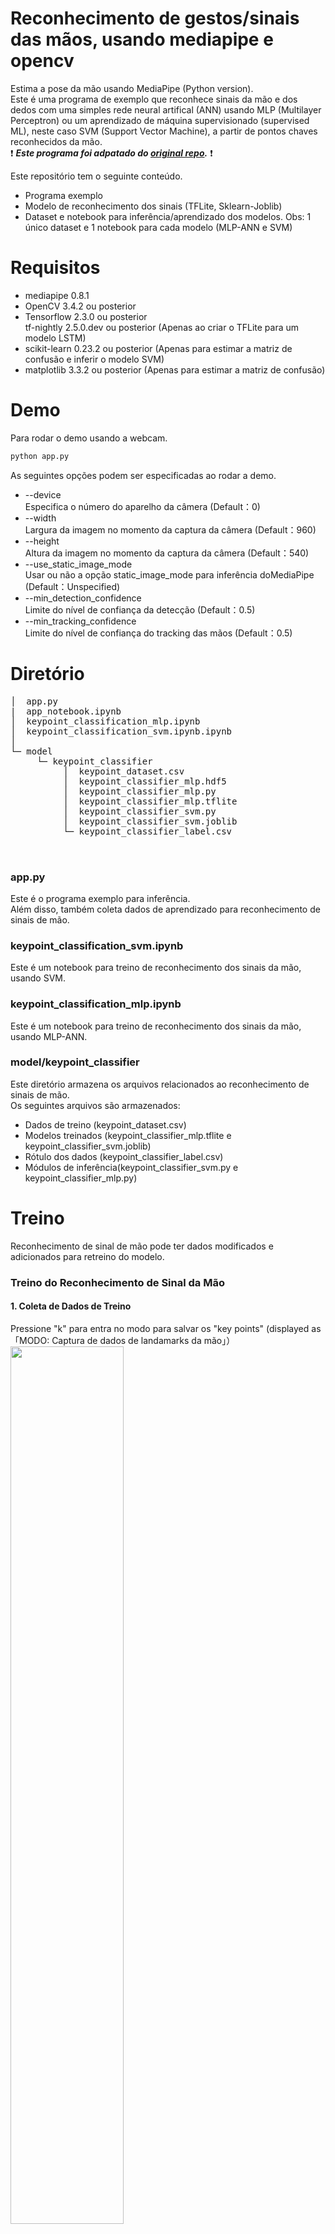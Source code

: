 # Reconhecimento de gestos/sinais das mãos, usando mediapipe e opencv
Estima a pose da mão usando MediaPipe (Python version).<br> Este é uma programa 
de exemplo que reconhece sinais da mão e dos dedos com uma simples rede neural artifical (ANN) usando MLP (Multilayer Perceptron) ou um aprendizado de máquina supervisionado (supervised ML), neste caso SVM (Support Vector Machine), a partir de pontos chaves reconhecidos da mão.
<br> ❗ _️**Este programa foi adpatado do [original repo](https://github.com/Kazuhito00/hand-gesture-recognition-using-mediapipe).**_ ❗
<br> 


Este repositório tem o seguinte conteúdo.
* Programa exemplo
* Modelo de reconhecimento dos sinais (TFLite, Sklearn-Joblib)
* Dataset e notebook para inferência/aprendizado dos modelos. Obs: 1 único dataset e 1 notebook para cada modelo (MLP-ANN e SVM)

# Requisitos
* mediapipe 0.8.1
* OpenCV 3.4.2 ou posterior
* Tensorflow 2.3.0 ou posterior <br>tf-nightly 2.5.0.dev ou posterior (Apenas ao criar o TFLite para um modelo LSTM)
* scikit-learn 0.23.2 ou posterior (Apenas para estimar a matriz de confusão e inferir o modelo SVM) 
* matplotlib 3.3.2 ou posterior (Apenas para estimar a matriz de confusão)

# Demo
Para rodar o demo usando a webcam.
```bash
python app.py
```

As seguintes opções podem ser especificadas ao rodar a demo.
* --device<br>Especifica o número do aparelho da câmera (Default：0)
* --width<br>Largura da imagem no momento da captura da câmera (Default：960)
* --height<br>Altura da imagem no momento da captura da câmera (Default：540)
* --use_static_image_mode<br>Usar ou não a opção static_image_mode para inferência doMediaPipe (Default：Unspecified)
* --min_detection_confidence<br>Limite do nível de confiança da detecção (Default：0.5)
* --min_tracking_confidence<br>Limite do nível de confiança do tracking das mãos (Default：0.5)

# Diretório
<pre>
│  app.py
|  app_notebook.ipynb
│  keypoint_classification_mlp.ipynb
│  keypoint_classification_svm.ipynb.ipynb
│  
└─ model
     └─ keypoint_classifier
          │  keypoint_dataset.csv
          │  keypoint_classifier_mlp.hdf5
          │  keypoint_classifier_mlp.py
          │  keypoint_classifier_mlp.tflite
          │  keypoint_classifier_svm.py
          │  keypoint_classifier_svm.joblib
          └─ keypoint_classifier_label.csv


</pre>
### app.py
Este é o programa exemplo para inferência.<br>
Além disso, também coleta dados de aprendizado para reconhecimento de sinais de mão.<br>

### keypoint_classification_svm.ipynb 
Este é um notebook para treino de reconhecimento dos sinais da mão, usando SVM.

### keypoint_classification_mlp.ipynb
Este é um notebook para treino de reconhecimento dos sinais da mão, usando MLP-ANN.

### model/keypoint_classifier
Este diretório armazena os arquivos relacionados ao reconhecimento de sinais de mão.<br>
Os seguintes arquivos são armazenados:
* Dados de treino (keypoint_dataset.csv)
* Modelos treinados (keypoint_classifier_mlp.tflite e keypoint_classifier_svm.joblib)
* Rótulo dos dados (keypoint_classifier_label.csv)
* Módulos de inferência(keypoint_classifier_svm.py e keypoint_classifier_mlp.py)

# Treino
Reconhecimento de sinal de mão pode ter dados modificados e adicionados para retreino do modelo.

### Treino do Reconhecimento de Sinal da Mão
#### 1. Coleta de Dados de Treino
Pressione "k" para entra no modo para salvar os "key points" (displayed as 「MODO: Captura de dados de landamarks da mão」）<br>
<img src="https://user-images.githubusercontent.com/37477845/102235423-aa6cb680-3f35-11eb-8ebd-5d823e211447.jpg" width="60%"><br><br>
Se o usuário pressionar "0" to "9", os "key points" serão adicionados a "model/keypoint_classifier/keypoint_dataset.csv" como abaixo.<br>
1st column: Número pressionada (usado como ID da classe), segunda coluna e subsequentes: Coordenadas do "key point"<br>
<img src="https://user-images.githubusercontent.com/37477845/102345725-28d26280-3fe1-11eb-9eeb-8c938e3f625b.png" width="80%"><br><br>
As coordenadas do "key point" são as que passaram pelo seguinte pré-processamento até up to ④.<br>
<img src="https://user-images.githubusercontent.com/37477845/102242918-ed328c80-3f3d-11eb-907c-61ba05678d54.png" width="80%">
<img src="https://user-images.githubusercontent.com/37477845/102244114-418a3c00-3f3f-11eb-8eef-f658e5aa2d0d.png" width="80%"><br><br>
No estado inicial, 4 tipos de dados de aprendizado estão incluídos: letra A (ID da classe: 0), letra B (ID da classe: 1), letra C (ID da classe: 2), letra D (ID da classe: 3).<br>
Se necessário, adicione ID 4 ou maior, ou delete os dados existentes do arquivo csv para preparar os dados de treino.<br>
<img src="https://user-images.githubusercontent.com/37477845/102348846-d0519400-3fe5-11eb-8789-2e7daec65751.jpg" width="25%">　<img src="https://user-images.githubusercontent.com/37477845/102348855-d2b3ee00-3fe5-11eb-9c6d-b8924092a6d8.jpg" width="25%">　<img src="https://user-images.githubusercontent.com/37477845/102348861-d3e51b00-3fe5-11eb-8b07-adc08a48a760.jpg" width="25%">

#### 2. Treino do Modelo
Abra "[keypoint_classification_mlp.ipynb](keypoint_classification_mlp.ipynb)" para modelo MLP-ANN, ou "[keypoint_classification_svm.ipynb](keypoint_classification_svm.ipynb)" para modelo SVM, no Jupyter Notebook e execute do topo até a última célula.<br>
Para mudar o número de classes de treino, mude o valor "NUM_CLASSES = 4" <br>e modifique o os rótulos de "model/keypoint_classifier/keypoint_classifier_label.csv" de forma apropriada.<br><br>

# Referência
* [MediaPipe](https://mediapipe.dev/)

# Autor
Kazuhito Takahashi(https://twitter.com/KzhtTkhs)

# Alterações, Adaptações, Adições e Melhoras
Pablo Oliveira (https://br.linkedin.com/in/pablo-oliveira-msc-cqf-88365716, https://github.com/pablofrioli)
 
# Licença
hand-gesture-recognition-using-mediapipe está sob licença [Apache v2 license](LICENSE).
